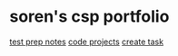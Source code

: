 <h1> soren's csp portfolio </h1>
 
 <a href="notesMain">test prep notes</a>
 <a href="projectsMain">code projects</a>
 <a href="createTask">create task</a>
